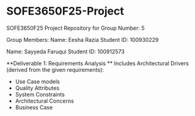 # SOFE3650F25-Project
SOFE3650F25 Project Repository for Group Number: 5

Group Members:
Name: Eesha Razia
Student ID: 100930229

Name: Sayyeda Faruqui
Student ID: 100912573

**Deliverable 1: Requirements Analysis **
Includes Architectural Drivers (derived from the given requirements):
- Use Case models
- Quality Attributes
- System Constraints 
- Architectural Concerns
- Business Case
